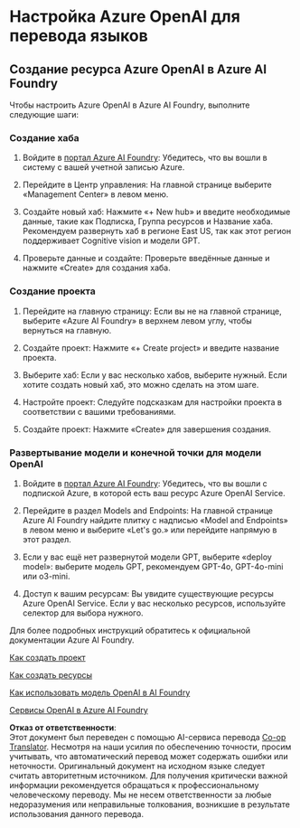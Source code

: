<!--
CO_OP_TRANSLATOR_METADATA:
{
  "original_hash": "10d8cb07ad0d2ee6705439d4e382ecc9",
  "translation_date": "2025-05-06T18:15:52+00:00",
  "source_file": "getting_started/set-up-resources/set-up-azure-openai.md",
  "language_code": "ru"
}
-->
# Настройка Azure OpenAI для перевода языков

## Создание ресурса Azure OpenAI в Azure AI Foundry

Чтобы настроить Azure OpenAI в Azure AI Foundry, выполните следующие шаги:

### Создание хаба

1. Войдите в [портал Azure AI Foundry](https://ai.azure.com): Убедитесь, что вы вошли в систему с вашей учетной записью Azure.

2. Перейдите в Центр управления: На главной странице выберите «Management Center» в левом меню.

3. Создайте новый хаб: Нажмите «+ New hub» и введите необходимые данные, такие как Подписка, Группа ресурсов и Название хаба. Рекомендуем развернуть хаб в регионе East US, так как этот регион поддерживает Cognitive vision и модели GPT.

4. Проверьте данные и создайте: Проверьте введённые данные и нажмите «Create» для создания хаба.

### Создание проекта

1. Перейдите на главную страницу: Если вы не на главной странице, выберите «Azure AI Foundry» в верхнем левом углу, чтобы вернуться на главную.

2. Создайте проект: Нажмите «+ Create project» и введите название проекта.

3. Выберите хаб: Если у вас несколько хабов, выберите нужный. Если хотите создать новый хаб, это можно сделать на этом шаге.

4. Настройте проект: Следуйте подсказкам для настройки проекта в соответствии с вашими требованиями.

5. Создайте проект: Нажмите «Create» для завершения создания.

### Развертывание модели и конечной точки для модели OpenAI

1. Войдите в [портал Azure AI Foundry](https://ai.azure.com): Убедитесь, что вы вошли с подпиской Azure, в которой есть ваш ресурс Azure OpenAI Service.

2. Перейдите в раздел Models and Endpoints: На главной странице Azure AI Foundry найдите плитку с надписью «Model and Endpoints» в левом меню и выберите «Let's go.» или перейдите напрямую в этот раздел.

3. Если у вас ещё нет развернутой модели GPT, выберите «deploy model»: выберите модель GPT, рекомендуем GPT-4o, GPT-4o-mini или o3-mini.

4. Доступ к вашим ресурсам: Вы увидите существующие ресурсы Azure OpenAI Service. Если у вас несколько ресурсов, используйте селектор для выбора нужного.

Для более подробных инструкций обратитесь к официальной документации Azure AI Foundry.

[Как создать проект](https://learn.microsoft.com/azure/ai-studio/how-to/create-project)

[Как создать ресурсы](https://learn.microsoft.com/azure/ai-studio/how-to/create-azure-ai-resource)

[Как использовать модель OpenAI в AI Foundry](https://learn.microsoft.com/azure/ai-studio/ai-services/how-to/connect-azure-openai)

[Сервисы OpenAI в Azure AI Foundry](https://learn.microsoft.com/azure/ai-studio/azure-openai-in-ai-studio)

**Отказ от ответственности**:  
Этот документ был переведен с помощью AI-сервиса перевода [Co-op Translator](https://github.com/Azure/co-op-translator). Несмотря на наши усилия по обеспечению точности, просим учитывать, что автоматический перевод может содержать ошибки или неточности. Оригинальный документ на исходном языке следует считать авторитетным источником. Для получения критически важной информации рекомендуется обращаться к профессиональному человеческому переводу. Мы не несем ответственности за любые недоразумения или неправильные толкования, возникшие в результате использования данного перевода.